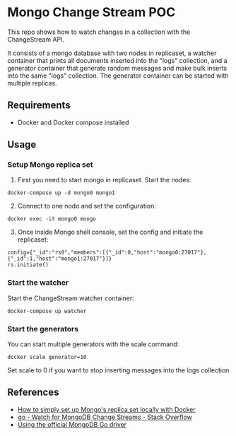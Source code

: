 # Mongo Change Stream POC

This repo shows how to watch changes in a collection with the ChangeStream API.

It consists of a mongo database with two nodes in replicaset, a watcher container that prints all documents inserted into the "logs" collection, and a generator container that generate random messages and make bulk inserts into the same "logs" collection. The generator container can be started with multiple replicas.


## Requirements

- Docker and Docker compose installed

## Usage

### Setup Mongo replica set

1. First you need to start mongo in replicaset. Start the nodes: 

`docker-compose up -d mongo0 mongo1`

2. Connect to one nodo and set the configuration:

`docker exec -it mongo0 mongo`

3. Once inside Mongo shell console, set the config and initiate the replicaset: 

```
config={"_id":"rs0","members":[{"_id":0,"host":"mongo0:27017"},{"_id":1,"host":"mongo1:27017"}]}
rs.initiate()
```

### Start the watcher

Start the ChangeStream watcher container:

`docker-compose up watcher`

### Start the generators

You can start multiple generators with the scale command:

`docker scale generator=10`

Set scale to 0 if you want to stop inserting messages into the logs collection


## References

* [How to simply set up Mongo's replica set locally with Docker](https://37yonub.ru/articles/mongo-replica-set-docker-localhost)
* [go - Watch for MongoDB Change Streams - Stack Overflow](https://stackoverflow.com/questions/49151104/watch-for-mongodb-change-streams)
* [Using the official MongoDB Go driver](https://vkt.sh/go-mongodb-driver-cookbook/)


